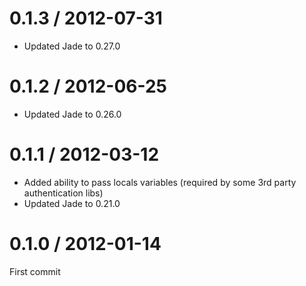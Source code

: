 0.1.3 / 2012-07-31
==================

* Updated Jade to 0.27.0


0.1.2 / 2012-06-25
==================

* Updated Jade to 0.26.0


0.1.1 / 2012-03-12
==================

* Added ability to pass locals variables (required by some 3rd party authentication libs)
* Updated Jade to 0.21.0


0.1.0 / 2012-01-14
==================

First commit
